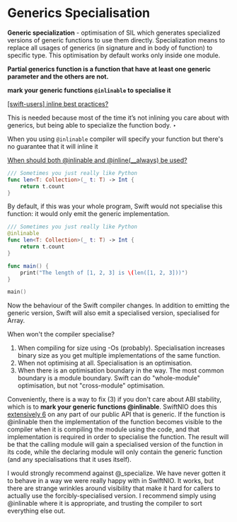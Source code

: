 # Generics Specialisation

**Generic specialization** - optimisation of SIL which generates specialized versions of generic functions to use them directly. Specialization means to replace all usages of generics (in signature and in body of function) to specific type. This optimisation by default works only inside one module.

**Partial generics function is a function that have at least one generic parameter and the others are not.**

**mark your generic functions `@inlinable` to specialise it**

[[swift-users] inline best practices?](https://lists.swift.org/pipermail/swift-users/Week-of-Mon-20170227/004886.html)

This is needed because most of the time it’s not inlining you care about with generics, but being able to specialize the function body. ‣ 

When you using `@inlinable` compiler will specify your function but there's no guarantee that it will inline it 

[When should both @inlinable and @inline(__always) be used?](https://forums.swift.org/t/when-should-both-inlinable-and-inline-always-be-used/37375/5)

```swift
/// Sometimes you just really like Python
func len<T: Collection>(_ t: T) -> Int {
    return t.count
}
```

By default, if this was your whole program, Swift would not specialise this function: it would only emit the generic implementation.

```swift
/// Sometimes you just really like Python
@inlinable
func len<T: Collection>(_ t: T) -> Int {
    return t.count
}

func main() {
    print("The length of [1, 2, 3] is \(len([1, 2, 3]))")
}

main()
```

Now the behaviour of the Swift compiler changes. In addition to emitting the generic version, Swift will also emit a specialised version, specialised for Array<Int>.

When won't the compiler specialise?

1. When compiling for size using -Os (probably). Specialisation increases binary size as you get multiple implementations of the same function.
2. When not optimising at all. Specialisation is an optimisation.
3. When there is an optimisation boundary in the way. The most common boundary is a module boundary. Swift can do "whole-module" optimisation, but not "cross-module" optimisation.

Conveniently, there is a way to fix (3) if you don't care about ABI stability, which is to **mark your generic functions @inlinable**. SwiftNIO does this [extensively 6](https://github.com/apple/swift-nio/blob/5224cfbfd74f0ca4dc3b31dcd338a6fdf4904d80/Sources/NIO/CircularBuffer.swift#L18) on any part of our public API that is generic. If the function is @inlinable then the implementation of the function becomes visible to the compiler when it is compiling the module using the code, and that implementation is required in order to specialise the function. The result will be that the calling module will gain a specialised version of the function in its code, while the declaring module will only contain the generic function (and any specialisations that it uses itself).

I would strongly recommend against @_specialize. We have never gotten it to behave in a way we were really happy with in SwiftNIO. It works, but there are strange wrinkles around visibility that make it hard for callers to actually use the forcibly-specialised version. I recommend simply using @inlinable where it is appropriate, and trusting the compiler to sort everything else out.